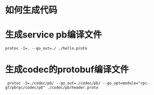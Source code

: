 # 如何生成代码

# 生成service pb编译文件
```shell
protoc -I=. --go_out=./ ./hello.proto
```

# 生成codec的protobuf编译文件
```shell
 protoc -I=./codec/pb/ --go_out=./codec/pb/ --go_opt=module="rpc-g7/pbrpc/codec/pb" ./codec/pb/header.proto
```